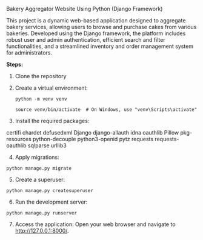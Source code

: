 Bakery Aggregator Website Using Python (Django Framework)

This project is a dynamic web-based application designed to aggregate bakery services, allowing users to browse and purchase cakes from various bakeries. Developed using the Django framework, the platform includes robust user and admin authentication, efficient search and filter functionalities, and a streamlined inventory and order management system for administrators.

**Steps:**

1. Clone the repository
2. Create a virtual environment:

    ```python -m venv venv```
   
   ```source venv/bin/activate  # On Windows, use "venv\Scripts\activate"```

3. Install the required packages:

certifi
chardet
defusedxml
Django
django-allauth
idna
oauthlib
Pillow
pkg-resources
python-decouple
python3-openid
pytz
requests
requests-oauthlib
sqlparse
urllib3


4. Apply migrations:

```python manage.py migrate```

5. Create a superuser:

```python manage.py createsuperuser```

6. Run the development server:

```python manage.py runserver```

7. Access the application:
Open your web browser and navigate to http://127.0.0.1:8000/.
